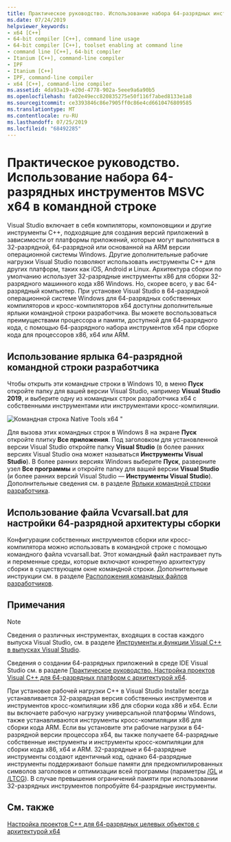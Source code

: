 ```yaml
---
title: Практическое руководство. Использование набора 64-разрядных инструментов MSVC в командной строке
ms.date: 07/24/2019
helpviewer_keywords:
- x64 [C++]
- 64-bit compiler [C++], command line usage
- 64-bit compiler [C++], toolset enabling at command line
- command line [C++], 64-bit compiler
- Itanium [C++], command-line compiler
- IPF
- Itanium [C++]
- IPF, command-line compiler
- x64 [C++], command-line compiler
ms.assetid: 4da93a19-e20d-4778-902a-5eee9a6a90b5
ms.openlocfilehash: fa02e49ecc820835275e50f116f7abed8133e1a8
ms.sourcegitcommit: ce3393846c86e7905ff0c86e4cd6610476809585
ms.translationtype: MT
ms.contentlocale: ru-RU
ms.lasthandoff: 07/25/2019
ms.locfileid: "68492285"
---
```

# <a name="how-to-enable-a-64-bit-x64-hosted-msvc-toolset-on-the-command-line"></a>Практическое руководство. Использование набора 64-разрядных инструментов MSVC x64 в командной строке

Visual Studio включает в себя компиляторы, компоновщики и другие инструменты C++, подходящие для создания версий приложений в зависимости от платформы приложений, которые могут выполняться в 32-разрядной, 64-разрядной или основанной на ARM версии операционной системы Windows. Другие дополнительные рабочие нагрузки Visual Studio позволяют использовать инструменты C++ для других платформ, таких как iOS, Android и Linux. Архитектура сборки по умолчанию использует 32-разрядные инструменты x86 для сборки 32-разрядного машинного кода x86 Windows. Но, скорее всего, у вас 64-разрядный компьютер. При установке Visual Studio в 64-разрядной операционной системе Windows для 64-разрядных собственных компиляторов и кросс-компиляторов x64 доступны дополнительные ярлыки командной строки разработчика. Вы можете воспользоваться преимуществами процессора и памяти, доступной для 64-разрядного кода, с помощью 64-разрядного набора инструментов x64 при сборке кода для процессоров x86, x64 или ARM.

## <a name="use-a-64-bit-hosted-developer-command-prompt-shortcut"></a>Использование ярлыка 64-разрядной командной строки разработчика

 Чтобы открыть эти командные строки в Windows 10, в меню **Пуск** откройте папку для вашей версии Visual Studio, например **Visual Studio 2019**, и выберите одну из командных строк разработчика x64 с собственными инструментами или инструментами кросс-компиляции. 

![Командная строка Native Tools x64](media/x64-native-tools-command-prompt.png "собственные средства x64 в меню \"Пуск") "

Для вызова этих командных строк в Windows 8 на экране **Пуск** откройте плитку **Все приложения**. Под заголовком для установленной версии Visual Studio откройте папку **Visual Studio** (в более ранних версиях Visual Studio она может называться **Инструменты Visual Studio**). В более ранних версиях Windows выберите **Пуск**, разверните узел **Все программы** и откройте папку для вашей версии **Visual Studio** (и более ранних версий Visual Studio — **Инструменты Visual Studio**). Дополнительные сведения см. в разделе [Ярлыки командной строки разработчика](building-on-the-command-line.md#developer_command_prompt_shortcuts).

## <a name="use-vcvarsallbat-to-set-a-64-bit-hosted-build-architecture"></a>Использование файла Vcvarsall.bat для настройки 64-разрядной архитектуры сборки

Конфигурации собственных инструментов сборки или кросс-компилятора можно использовать в командной строке с помощью командного файла vcvarsall.bat. Этот командный файл настраивает путь и переменные среды, которые включают конкретную архитектуру сборки в существующем окне командной строки. Дополнительные инструкции см. в разделе [Расположения командных файлов разработчиков](building-on-the-command-line.md#developer_command_file_locations).

## <a name="remarks"></a>Примечания

> [!NOTE]
> Сведения о различных инструментах, входящих в состав каждого выпуска Visual Studio, см. в разделе [Инструменты и функции Visual C++ в выпусках Visual Studio](../overview/visual-cpp-tools-and-features-in-visual-studio-editions.md).
>
> Сведения о создании 64-разрядных приложений в среде IDE Visual Studio см. в разделе [Практическое руководство. Настройка проектов Visual C++ для 64-разрядных платформ с архитектурой x64](how-to-configure-visual-cpp-projects-to-target-64-bit-platforms.md).

При установке рабочей нагрузки C++ в Visual Studio Installer всегда устанавливается 32-разрядная версия собственных инструментов и инструментов кросс-компиляции x86 для сборки кода x86 и x64. Если вы включаете рабочую нагрузку универсальной платформы Windows, также устанавливаются инструменты кросс-компиляции x86 для сборки кода ARM. Если вы установите эти рабочие нагрузки в 64-разрядной версии процессора x64, вы также получаете 64-разрядные собственные инструменты и инструменты кросс-компиляции для сборки кода x86, x64 и ARM. 32-разрядные и 64-разрядные инструменты создают идентичный код, однако 64-разрядные инструменты поддерживают больше памяти для предкомпилированных символов заголовков и оптимизации всей программы (параметры [/GL](reference/gl-whole-program-optimization.md) и [/LTCG](reference/ltcg-link-time-code-generation.md)). В случае превышения ограничений памяти при использовании 32-разрядных инструментов попробуйте 64-разрядные инструменты.

## <a name="see-also"></a>См. также

[Настройка проектов C++ для 64-разрядных целевых объектов с архитектурой x64](configuring-programs-for-64-bit-visual-cpp.md)<br/>
